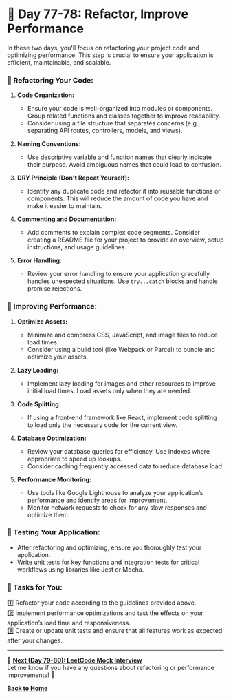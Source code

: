 # **🔹 Day 77-78: Refactor, Improve Performance**  

In these two days, you'll focus on refactoring your project code and optimizing performance. This step is crucial to ensure your application is efficient, maintainable, and scalable.

### **🔸 Refactoring Your Code:**

1. **Code Organization:**
   - Ensure your code is well-organized into modules or components. Group related functions and classes together to improve readability.
   - Consider using a file structure that separates concerns (e.g., separating API routes, controllers, models, and views).

2. **Naming Conventions:**
   - Use descriptive variable and function names that clearly indicate their purpose. Avoid ambiguous names that could lead to confusion.

3. **DRY Principle (Don't Repeat Yourself):**
   - Identify any duplicate code and refactor it into reusable functions or components. This will reduce the amount of code you have and make it easier to maintain.

4. **Commenting and Documentation:**
   - Add comments to explain complex code segments. Consider creating a README file for your project to provide an overview, setup instructions, and usage guidelines.

5. **Error Handling:**
   - Review your error handling to ensure your application gracefully handles unexpected situations. Use `try...catch` blocks and handle promise rejections.

### **🔸 Improving Performance:**

1. **Optimize Assets:**
   - Minimize and compress CSS, JavaScript, and image files to reduce load times.
   - Consider using a build tool (like Webpack or Parcel) to bundle and optimize your assets.

2. **Lazy Loading:**
   - Implement lazy loading for images and other resources to improve initial load times. Load assets only when they are needed.

3. **Code Splitting:**
   - If using a front-end framework like React, implement code splitting to load only the necessary code for the current view.

4. **Database Optimization:**
   - Review your database queries for efficiency. Use indexes where appropriate to speed up lookups.
   - Consider caching frequently accessed data to reduce database load.

5. **Performance Monitoring:**
   - Use tools like Google Lighthouse to analyze your application’s performance and identify areas for improvement.
   - Monitor network requests to check for any slow responses and optimize them.

### **🔸 Testing Your Application:**

- After refactoring and optimizing, ensure you thoroughly test your application.
- Write unit tests for key functions and integration tests for critical workflows using libraries like Jest or Mocha.

### **📝 Tasks for You:**

1️⃣ Refactor your code according to the guidelines provided above.  
2️⃣ Implement performance optimizations and test the effects on your application’s load time and responsiveness.  
3️⃣ Create or update unit tests and ensure that all features work as expected after your changes.  

---

🎯 **[Next (Day 79-80): LeetCode Mock Interview](../day_79-80/README.md)**  
Let me know if you have any questions about refactoring or performance improvements! 🚀

[**Back to Home**](../../../README.md)